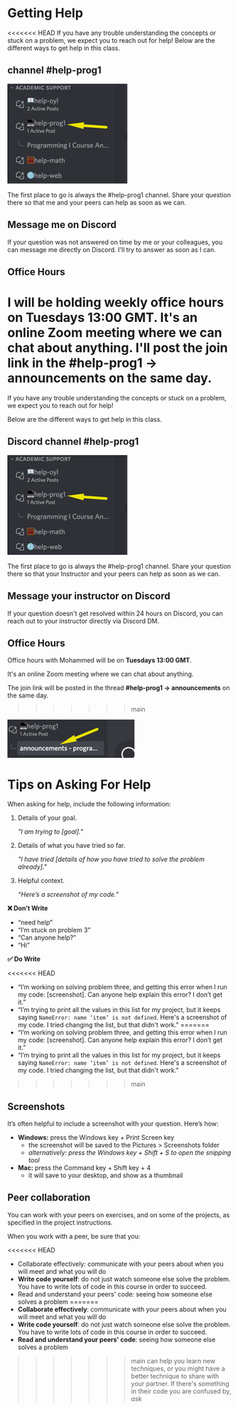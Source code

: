 # Getting Help

<<<<<<< HEAD
If you have any trouble understanding the concepts or stuck on a problem, we expect you to reach out for help! Below are the different ways to get help in this class.

## channel #help-prog1

<img src="../images/help-channel.png" />

The first place to go is always the #help-prog1 channel. Share your question there so that me and your peers can help as soon as we can.

## Message me on Discord

If your question was not answered on time by me or your colleagues, you can message me directly on Discord. I'll try to answer as soon as I can.

## Office Hours

I will be holding weekly office hours on **Tuesdays 13:00 GMT**. It's an online Zoom meeting where we can chat about anything. I'll post the join link in the **#help-prog1 -> announcements** on the same day.
=======
If you have any trouble understanding the concepts or stuck on a problem, we 
expect you to reach out for help! 

Below are the different ways to get help in this class.

## Discord channel #help-prog1

<img src="../images/help-channel.png" />

The first place to go is always the #help-prog1 channel. Share your question 
there so that your Instructor and your peers can help as soon as we can.

## Message your instructor on Discord

If your question doesn't get resolved within 24 hours on Discord, you can 
reach out to your instructor directly via Discord DM.

## Office Hours

Office hours with Mohammed will be on **Tuesdays 13:00 GMT**.

It's an online Zoom meeting where we can chat about anything. 

The join link will be posted in the thread **#help-prog1 -> announcements** on the same day.
>>>>>>> main

<img src="../images/help-announcements.png" />

# Tips on Asking For Help

When asking for help, include the following information:

1. Details of your goal.

   _"I am trying to [goal]."_

2. Details of what you have tried so far.

   _"I have tried [details of how you have tried to solve the problem already]."_

3. Helpful context.

   _“Here’s a screenshot of my code."_

**❌ Don’t Write**

- “need help”
- “I’m stuck on problem 3”
- “Can anyone help?”
- “Hi”

**✅ Do Write**

<<<<<<< HEAD
- “I’m working on solving problem three, and getting this error when I run my code: [screenshot]. Can anyone help explain this error? I don’t get it.”
- “I’m trying to print all the values in this list for my project, but it keeps saying `NameError: name ‘item’ is not defined`. Here's a screenshot of my code. I tried changing the list, but that didn't work."
=======
- “I’m working on solving problem three, and getting this error when I run my 
  code: [screenshot]. Can anyone help explain this error? I don’t get it.”
- “I’m trying to print all the values in this list for my project, but it keeps 
  saying `NameError: name ‘item’ is not defined`. Here's a screenshot of my 
  code. I tried changing the list, but that didn't work."
>>>>>>> main

## Screenshots

It’s often helpful to include a screenshot with your question. Here’s how:

- **Windows:** press the Windows key + Print Screen key
  - the screenshot will be saved to the Pictures > Screenshots folder
  - _alternatively: press the Windows key + Shift + S to open the snipping tool_
- **Mac:** press the Command key + Shift key + 4
  - it will save to your desktop, and show as a thumbnail

## Peer collaboration

You can work with your peers on exercises, and on some of the projects, as
specified in the project instructions.

When you work with a peer, be sure that you:

<<<<<<< HEAD
- Collaborate effectively: communicate with your peers about when you will meet
  and what you will do
- **Write code yourself**: do not just watch someone else solve the problem. You
  have to write lots of code in this course in order to succeed.
- Read and understand your peers' code: seeing how someone else solves a problem
=======
- **Collaborate effectively**: communicate with your peers about when you will meet
  and what you will do
- **Write code yourself**: do not just watch someone else solve the problem. You
  have to write lots of code in this course in order to succeed.
- **Read and understand your peers' code**: seeing how someone else solves a problem
>>>>>>> main
  can help you learn new techniques, or you might have a better technique to
  share with your partner. If there's something in their code you are confused
  by, _ask_

